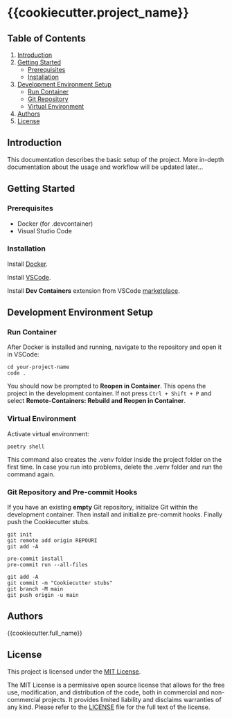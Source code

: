 # {{cookiecutter.project_name}}

## Table of Contents

1. [Introduction](#introduction)
2. [Getting Started](#getting-started)
   - [Prerequisites](#prerequisites)
   - [Installation](#installation)
3. [Development Environment Setup](#development-environment-setup)
   - [Run Container](#run-container)
   - [Git Repository](#git-repository-and-pre-commit-hooks)
   - [Virtual Environment](#virtual-environment)
4. [Authors](#authors)
5. [License](#license)

## Introduction

This documentation describes the basic setup of the project. More in-depth documentation about the usage and workflow will be updated later...

## Getting Started

### Prerequisites

- Docker (for .devcontainer)
- Visual Studio Code

### Installation

Install [Docker](https://docs.docker.com/get-docker/).

Install [VSCode](https://code.visualstudio.com/download).

Install __Dev Containers__ extension from VSCode [marketplace](
https://marketplace.visualstudio.com/items?itemName=ms-vscode-remote.remote-containers).

## Development Environment Setup

### Run Container

After Docker is installed and running, navigate to the repository and open it in VSCode:

```
cd your-project-name
code .
```

You should now be prompted to __Reopen in Container__. This opens the project in
the development container. If not press ```Ctrl + Shift + P``` and select
__Remote-Containers: Rebuild and Reopen in Container__.

### Virtual Environment

Activate virtual environment:

```
poetry shell
```

This command also creates the .venv folder inside the project folder on the first time. In case you run into problems, delete the .venv folder and run the command again.

### Git Repository and Pre-commit Hooks

If you have an existing __empty__ Git repository, initialize Git within the development container. Then install and initialize pre-commit hooks. Finally push the Cookiecutter stubs.

```
git init
git remote add origin REPOURI
git add -A
```

```
pre-commit install
pre-commit run --all-files
```

```
git add -A
git commit -m "Cookiecutter stubs"
git branch -M main
git push origin -u main
```

## Authors

{{cookiecutter.full_name}}

## License

This project is licensed under the [MIT License](https://opensource.org/licenses/MIT).

The MIT License is a permissive open source license that allows for the free use, modification, and distribution of the code, both in commercial and non-commercial projects. It provides limited liability and disclaims warranties of any kind. Please refer to the [LICENSE](LICENSE) file for the full text of the license.
